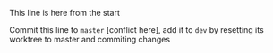 This line is here from the start

Commit this line to `master` [conflict here], add it to `dev` by resetting its worktree to master and commiting changes
